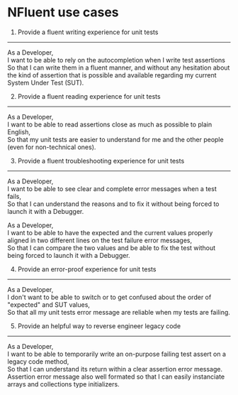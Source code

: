 NFluent use cases
=================

1. Provide a fluent writing experience for unit tests
-----------------------------------------------------
As a Developer,  
I want to be able to rely on the autocompletion when I write test assertions  
So that I can write them in a fluent manner, and without any hesitation about the kind of assertion that is possible and available regarding my current System Under Test (SUT).  


2. Provide a fluent reading experience for unit tests
-----------------------------------------------------
As a Developer,  
I want to be able to read assertions close as much as possible to plain English,  
So that my unit tests are easier to understand for me and the other people (even for non-technical ones).  


3. Provide a fluent troubleshooting experience for unit tests
-------------------------------------------------------------
As a Developer,  
I want to be able to see clear and complete error messages when a test fails,  
So that I can understand the reasons and to fix it without being forced to launch it with a Debugger.  

As a Developer,  
I want to be able to have the expected and the current values properly aligned in two different lines on the test failure error messages,  
So that I can compare the two values and be able to fix the test without being forced to launch it with a Debugger.  


4. Provide an error-proof experience for unit tests
----------------------------------------------------
As a Developer,  
I don't want to be able to switch or to get confused about the order of "expected" and SUT values,  
So that all my unit tests error message are reliable when my tests are failing.


5. Provide an helpful way to reverse engineer legacy code
---------------------------------------------------------
As a Developer,  
I want to be able to temporarily write an on-purpose failing test assert on a legacy code method,  
So that I can understand its return within a clear assertion error message. Assertion error message also well formated so that I can easily instanciate arrays and collections type initializers. 


 
